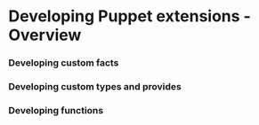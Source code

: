      
           
       
<h1>Developing Puppet extensions - Overview</h1>
       
                            
<h3>Developing custom facts</h3> 
<h3>Developing custom types and provides</h3> 
<h3>Developing functions</h3>
  
     
     
